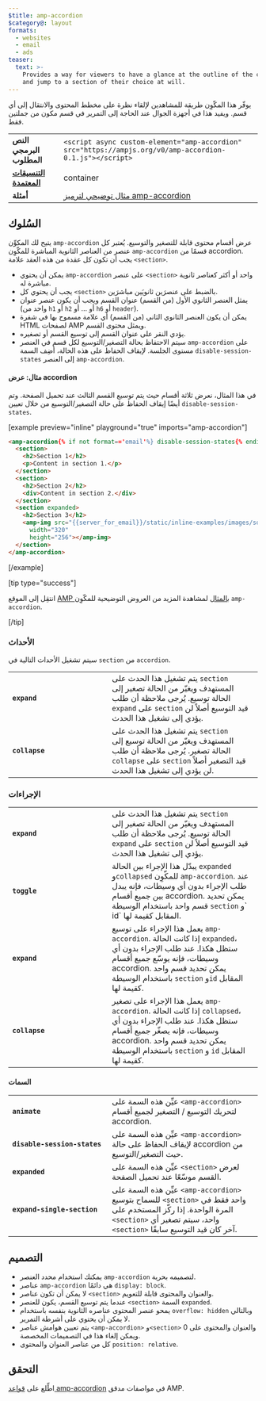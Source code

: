 ```yaml
---
$title: amp-accordion
$category@: layout
formats:
  - websites
  - email
  - ads
teaser:
  text: >-
    Provides a way for viewers to have a glance at the outline of the content
    and jump to a section of their choice at will.
---
```



<!--
Copyright 2016 The AMP HTML Authors. All Rights Reserved.

Licensed under the Apache License, Version 2.0 (the "License");
you may not use this file except in compliance with the License.
You may obtain a copy of the License at

      http://www.apache.org/licenses/LICENSE-2.0

Unless required by applicable law or agreed to in writing, software
distributed under the License is distributed on an "AS-IS" BASIS,
WITHOUT WARRANTIES OR CONDITIONS OF ANY KIND, either express or implied.
See the License for the specific language governing permissions and
limitations under the License.
-->



يوفّر هذا المكّوِن طريقة للمشاهدين لإلقاء نظرة على مخطط المحتوى والانتقال إلى أي قسم. ويفيد هذا في أجهزة الجوال عند الحاجة إلى التمرير في قسم مكون من جملتين فقط.

<table>
  <tr>
    <td class="col-fourty"><strong>النص البرمجي المطلوب</strong></td>
    <td><code>&lt;script async custom-element="amp-accordion" src="https://ampjs.org/v0/amp-accordion-0.1.js"&gt;&lt;/script&gt;</code></td>
  </tr>
  <tr>
    <td class="col-fourty"><strong><a href="../../../documentation/guides-and-tutorials/develop/style_and_layout/control_layout.md">التنسيقات المعتمدة</a></strong></td>
    <td>container</td>
  </tr>
  <tr>
    <td class="col-fourty"><strong>أمثلة</strong></td>
    <td><a href="https://ampbyexample.com/components/amp-accordion/">مثال توضيحي لترميز amp-accordion</a></td>
  </tr>
</table>


## السُلوك <a name="behavior"></a>

يتيح لك المكوِّن `amp-accordion` عرض أقسام محتوى قابلة للتصغير والتوسيع. يُعتبر كل عنصر من العناصر الثانوية المباشرة للمكّوِن `amp-accordion` قسمًا من accordion. يجب أن تكون كل عقدة من هذه العقد علامة `<section>`.

* يمكن أن يحتوي `amp-accordion` على عنصر `<section>` واحد أو أكثر كعناصر ثانوية مباشرة له.
* يجب أن يحتوي كل `<section>` بالضبط على عنصرَين ثانويَين مباشرَين.
* يمثل العنصر الثانوي الأول (من القسم) عنوان القسم ويجب أن يكون عنصر عنوان (واحد من `h1` أو `h2` أو ... أو `h6` أو `header`).
* يمكن أن يكون العنصر الثانوي الثاني (من القسم) أي علامة مسموح بها في شفرة HTML لصفحات AMP ويمثل محتوى القسم.
* يؤدي النقر على عنوان القسم إلى توسيع القسم أو تصغيره.
* سيتم الاحتفاظ بحالة التصغير/التوسيع لكل قسم في العنصر `amp-accordion` على مستوى الجلسة. لإيقاف الحفاظ على هذه الحالة، أضِف السمة `disable-session-states` إلى العنصر `amp-accordion`.

#### مثال: عرض accordion <a name="example-displaying-an-accordion"></a>

في هذا المثال، نعرض ثلاثة أقسام حيث يتم توسيع القسم الثالث عند تحميل الصفحة.  وتم أيضًا إيقاف الحفاظ على حالة التصغير/التوسيع من خلال تعيين `disable-session-states`.

[example preview="inline" playground="true" imports="amp-accordion"]
```html
<amp-accordion{% if not format=='email'%} disable-session-states{% endif %}>
  <section>
    <h2>Section 1</h2>
    <p>Content in section 1.</p>
  </section>
  <section>
    <h2>Section 2</h2>
    <div>Content in section 2.</div>
  </section>
  <section expanded>
    <h2>Section 3</h2>
    <amp-img src="{{server_for_email}}/static/inline-examples/images/squirrel.jpg"
      width="320"
      height="256"></amp-img>
  </section>
</amp-accordion>
```
[/example]

[tip type="success"]

انتقِل إلى الموقع [AMP بالمثال](https://ampbyexample.com/components/amp-accordion/) لمشاهدة المزيد من العروض التوضيحية للمكّوِن `amp-accordion`.

[/tip]

### الأحداث <a name="events"></a>

سيتم تشغيل الأحداث التالية في `section` من `accordion`.

<table>
  <tr>
    <td width="40%"><strong><code>expand</code></strong></td>
    <td>يتم تشغيل هذا الحدث على <code>section</code> المستهدف ويغيّر من الحالة تصغير إلى الحالة توسيع. يُرجى ملاحظة أن طلب <code>expand</code> على <code>section</code> قيد التوسيع أصلاً لن يؤدي إلى تشغيل هذا الحدث.</td>
  </tr>
  <tr>
    <td width="40%"><strong><strong><code>collapse</code></strong></strong></td>
    <td>يتم تشغيل هذا الحدث على <code>section</code> المستهدف ويغيّر من الحالة توسيع إلى الحالة تصغير. يُرجى ملاحظة أن طلب <code>collapse</code> على <code>section</code> قيد التصغير أصلاً لن يؤدي إلى تشغيل هذا الحدث.</td>
  </tr>
</table>

### الإجراءات <a name="actions"></a>

<table>
  <tr>
    <td width="40%"><strong><code>expand</code></strong></td>
    <td>يتم تشغيل هذا الحدث على <code>section</code> المستهدف ويغيّر من الحالة تصغير إلى الحالة توسيع. يُرجى ملاحظة أن طلب <code>expand</code> على <code>section</code> قيد التوسيع أصلاً لن يؤدي إلى تشغيل هذا الحدث.</td>
  </tr>
  <tr>
    <td width="40%"><strong><code>toggle</code></strong></td>
    <td>يبدّل هذا الإجراء بين الحالة <code>expanded</code> و<code>collapsed</code> للمكّوِن <code>amp-accordion</code>. عند طلب الإجراء بدون أي وسيطات، فإنه يبدل بين جميع أقسام accordion. يمكن تحديد قسم واحد باستخدام الوسيطة <code>section</code> و` id` المقابل كقيمة لها.</td>
  </tr>
  <tr>
    <td width="40%"><strong><code>expand</code></strong></td>
    <td>يعمل هذا الإجراء على توسيع <code>amp-accordion</code>. إذا كانت الحالة <code>expanded</code>، ستظل هكذا. عند طلب الإجراء بدون أي وسيطات، فإنه يوسّع جميع أقسام accordion. يمكن تحديد قسم واحد باستخدام الوسيطة <code>section</code> و<code>id</code> المقابل كقيمة لها.</td>
  </tr>
  <tr>
    <td width="40%"><strong><code>collapse</code></strong></td>
    <td>يعمل هذا الإجراء على تصغير <code>amp-accordion</code>. إذا كانت الحالة <code>collapsed</code>، ستظل هكذا. عند طلب الإجراء بدون أي وسيطات، فإنه يصغّر جميع أقسام accordion. يمكن تحديد قسم واحد باستخدام الوسيطة <code>section</code> و <code>id</code> المقابل كقيمة لها.</td>
  </tr>
</table>

#### السمات <a name="attributes"></a>

<table>
  <tr>
    <td width="40%"><strong><code>animate</code></strong></td>
    <td>عيِّن هذه السمة على <code>&lt;amp-accordion&gt;</code> لتحريك التوسيع / التصغير لجميع أقسام accordion.</td>
  </tr>
  <tr>
    <td width="40%"><strong><code>disable-session-states</code></strong></td>
    <td>عيِّن هذه السمة على <code>&lt;amp-accordion&gt;</code> لإيقاف الحفاظ على حالة accordion من حيث التصغير/التوسيع.</td>
  </tr>
  <tr>
    <td width="40%"><strong><code>expanded</code></strong></td>
    <td>عيِّن هذه السمة على <code>&lt;section&gt;</code> لعرض القسم موسّعًا عند تحميل الصفحة.</td>
  </tr>
  <tr>
    <td width="40%"><strong><code>expand-single-section</code></strong></td>
    <td>عيِّن هذه السمة على <code>&lt;amp-accordion&gt;</code> للسماح بتوسيع <code>&lt;section&gt;</code> واحد فقط في المرة الواحدة. إذا ركّز المستخدم على <code>&lt;section&gt;</code> واحد، سيتم تصغير أي <code>&lt;section&gt;</code> آخر كان قيد التوسيع سابقًا.</td>
  </tr>
</table>

## التصميم <a name="styling"></a>

* يمكنك استخدام محدد العنصر `amp-accordion` لتصميمه بحرية.
* عناصر `amp-accordion` هي دائمًا `display: block`.
* لا يمكن أن تكون عناصر `<section>` والعنوان والمحتوى قابلة للتعويم.
* عندما يتم توسيع القسم، يكون للعنصر `<section>` السمة `expanded`.
* يمحو عنصر المحتوى عناصره الثانوية بنفسه باستخدام `overflow: hidden` وبالتالي لا يمكن أن يحتوي على أشرطة التمرير.
* يتم تعيين هوامش عناصر `<amp-accordion>` و`<section>` والعنوان والمحتوى على 0 ويمكن إلغاء هذا في التصميمات المخصصة.
* كل من عناصر العنوان والمحتوى `position: relative`.

## التحقق <a name="validation"></a>

اطِّلع على [قواعد amp-accordion](https://github.com/ampproject/amphtml/blob/main/extensions/amp-accordion/validator-amp-accordion.protoascii) في مواصفات مدقق AMP.
